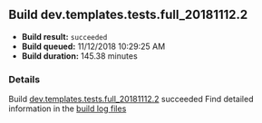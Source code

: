 ## Build dev.templates.tests.full_20181112.2
- **Build result:** `succeeded`
- **Build queued:** 11/12/2018 10:29:25 AM
- **Build duration:** 145.38 minutes
### Details
Build [dev.templates.tests.full_20181112.2](https://winappstudio.visualstudio.com/web/build.aspx?pcguid=a4ef43be-68ce-4195-a619-079b4d9834c2&builduri=vstfs%3a%2f%2f%2fBuild%2fBuild%2f26558) succeeded
Find detailed information in the [build log files](https://uwpctdiags.blob.core.windows.net/buildlogs/dev.templates.tests.full_20181112.2_logs.zip)
